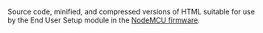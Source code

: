 Source code, minified, and compressed versions of HTML suitable for use by the End User Setup module in the [NodeMCU firmware](https://github.com/nodemcu/nodemcu-firmware).